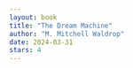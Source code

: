 ```yaml
---
layout: book
title: "The Dream Machine"
author: "M. Mitchell Waldrop"
date: 2024-03-31
stars: 4
---
```


